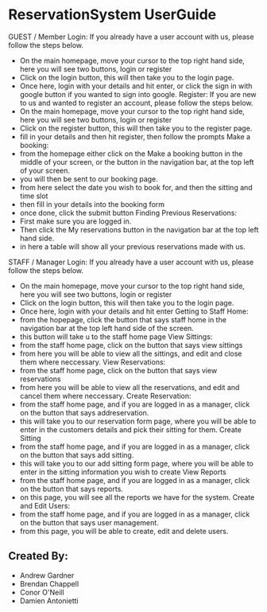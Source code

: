 # ReservationSystem UserGuide

GUEST / Member
Login:
If you already have a user account with us, please follow the steps below.
- On the main homepage, move your cursor to the top right hand side, here you will see two buttons, login or register
- Click on the login button, this will then take you to the login page.
- Once here, login with your details and hit enter, or click the sign in with google button if you wanted to sign into google.
Register:
If you are new to us and wanted to register an account, please follow the steps below.
- On the main homepage, move your cursor to the top right hand side, here you will see two buttons, login or register
- Click on the register button, this will then take you to the register page.
- fill in your details and then hit register, then follow the prompts
Make a booking:
- from the homepage either click on the Make a booking button in the middle of your screen, or the button in the navigation bar, at the top left of your screen.
- you will then be sent to our booking page.
- from here select the date you wish to book for, and then the sitting and time slot
- then fill in your details into the booking form
- once done, click the submit button
Finding Previous Reservations:
- First make sure you are logged in.
- Then click the My reservations button in the navigation bar at the top left hand side.
- in here a table will show all your previous reservations made with us.

STAFF / Manager
Login:
If you already have a user account with us, please follow the steps below.
- On the main homepage, move your cursor to the top right hand side, here you will see two buttons, login or register
- Click on the login button, this will then take you to the login page.
- Once here, login with your details and hit enter
Getting to Staff Home:
- from the hopepage, click the button that says staff home in the navigation bar at the top left hand side of the screen.
- this button will take u to the staff home page
View Sittings:
- from the staff home page, click on the button that says view sittings
- from here you will be able to view all the sittings, and edit and close them where neccessary.
View Reservations:
- from the staff home page, click on the button that says view reservations
- from here you will be able to view all the reservations, and edit and cancel them where neccessary.
Create Reservation:
- from the staff home page, and if you are logged in as a manager, click on the button that says addreservation.
- this will take you to our reservation form page, where you will be able to enter in the customers details and pick their sitting for them.
Create Sitting
- from the staff home page, and if you are logged in as a manager, click on the button that says add sitting.
- this will take you to our add sitting form page, where you will be able to enter in the sitting information you wish to create
View Reports
- from the staff home page, and if you are logged in as a manager, click on the button that says reports.
- on this page, you will see all the reports we have for the system.
Create and Edit Users:
- from the staff home page, and if you are logged in as a manager, click on the button that says user management.
- from this page, you will be able to create, edit and delete users.






## Created By:

- Andrew Gardner
- Brendan Chappell
- Conor O'Neill
- Damien Antonietti
